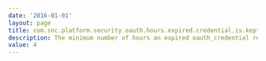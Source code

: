 ```yaml
---
date: '2016-01-01'
layout: page
title: com.snc.platform.security.oauth.hours.expired.credential.is.kept
description: The minimum number of hours an expired oauth_credential record is kept 
value: 4
---
```

